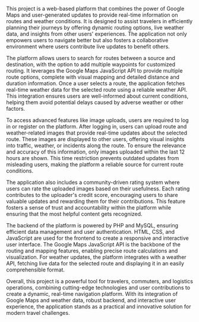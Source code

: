 
This project is a web-based platform that combines the power of Google Maps and user-generated updates to provide real-time information on routes and weather conditions. It is designed to assist travelers in efficiently planning their journeys by offering dynamic routing options, live weather data, and insights from other users' experiences. The application not only empowers users to navigate better but also fosters a collaborative environment where users contribute live updates to benefit others.

The platform allows users to search for routes between a source and destination, with the option to add multiple waypoints for customized routing. It leverages the Google Maps JavaScript API to provide multiple route options, complete with visual mapping and detailed distance and duration information. Once a user selects a route, the application fetches real-time weather data for the selected route using a reliable weather API. This integration ensures users are well-informed about current conditions, helping them avoid potential delays caused by adverse weather or other factors.

To access advanced features like image uploads, users are required to log in or register on the platform. After logging in, users can upload route and weather-related images that provide real-time updates about the selected route. These images are displayed to other users, offering visual insights into traffic, weather, or incidents along the route. To ensure the relevance and accuracy of this information, only images uploaded within the last 12 hours are shown. This time restriction prevents outdated updates from misleading users, making the platform a reliable source for current route conditions.

The application also includes a community-driven rating system where users can rate the uploaded images based on their usefulness. Each rating contributes to the uploader's credit score, encouraging users to share valuable updates and rewarding them for their contributions. This feature fosters a sense of trust and accountability within the platform while ensuring that the most helpful content gets recognized.

The backend of the platform is powered by PHP and MySQL, ensuring efficient data management and user authentication. HTML, CSS, and JavaScript are used for the frontend to create a responsive and interactive user interface. The Google Maps JavaScript API is the backbone of the routing and mapping features, enabling precise route calculations and visualization. For weather updates, the platform integrates with a weather API, fetching live data for the selected route and displaying it in an easily comprehensible format.

Overall, this project is a powerful tool for travelers, commuters, and logistics operations, combining cutting-edge technologies and user contributions to create a dynamic, real-time navigation platform. With its integration of Google Maps and weather data, robust backend, and interactive user experience, the application stands as a practical and innovative solution for modern travel challenges.
